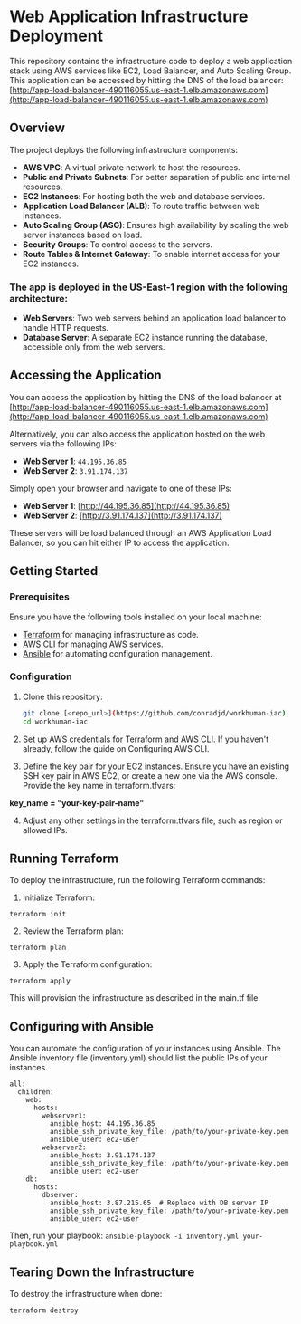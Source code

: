 # Web Application Infrastructure Deployment

This repository contains the infrastructure code to deploy a web application stack using AWS services like EC2, Load Balancer, and Auto Scaling Group. This application can be accessed by hitting the DNS of the load balancer:
[http://app-load-balancer-490116055.us-east-1.elb.amazonaws.com](http://app-load-balancer-490116055.us-east-1.elb.amazonaws.com)

## Overview

The project deploys the following infrastructure components:

- **AWS VPC**: A virtual private network to host the resources.
- **Public and Private Subnets**: For better separation of public and internal resources.
- **EC2 Instances**: For hosting both the web and database services.
- **Application Load Balancer (ALB)**: To route traffic between web instances.
- **Auto Scaling Group (ASG)**: Ensures high availability by scaling the web server instances based on load.
- **Security Groups**: To control access to the servers.
- **Route Tables & Internet Gateway**: To enable internet access for your EC2 instances.

### The app is deployed in the **US-East-1** region with the following architecture:

- **Web Servers**: Two web servers behind an application load balancer to handle HTTP requests.
- **Database Server**: A separate EC2 instance running the database, accessible only from the web servers.

## Accessing the Application

You can access the application by hitting the DNS of the load balancer at [http://app-load-balancer-490116055.us-east-1.elb.amazonaws.com](http://app-load-balancer-490116055.us-east-1.elb.amazonaws.com)

Alternatively, you can also access the application hosted on the web servers via the following IPs:

- **Web Server 1**: `44.195.36.85`
- **Web Server 2**: `3.91.174.137`

Simply open your browser and navigate to one of these IPs:

- **Web Server 1**: [http://44.195.36.85](http://44.195.36.85)
- **Web Server 2**: [http://3.91.174.137](http://3.91.174.137)

These servers will be load balanced through an AWS Application Load Balancer, so you can hit either IP to access the application.

## Getting Started

### Prerequisites

Ensure you have the following tools installed on your local machine:

- [Terraform](https://www.terraform.io/downloads.html) for managing infrastructure as code.
- [AWS CLI](https://aws.amazon.com/cli/) for managing AWS services.
- [Ansible](https://www.ansible.com/) for automating configuration management.

### Configuration

1. Clone this repository:

   ```bash
   git clone [<repo_url>](https://github.com/conradjd/workhuman-iac)
   cd workhuman-iac

2. Set up AWS credentials for Terraform and AWS CLI. If you haven't already, follow the guide on Configuring AWS CLI.

3. Define the key pair for your EC2 instances. Ensure you have an existing SSH key pair in AWS EC2, or create a new one via the AWS console. Provide the key name in terraform.tfvars:

**key_name = "your-key-pair-name"**

4. Adjust any other settings in the terraform.tfvars file, such as region or allowed IPs.


## Running Terraform

To deploy the infrastructure, run the following Terraform commands:

1. Initialize Terraform:

``terraform init``

2. Review the Terraform plan:

``terraform plan``

3. Apply the Terraform configuration:

``terraform apply``

This will provision the infrastructure as described in the main.tf file.


## Configuring with Ansible

You can automate the configuration of your instances using Ansible. The Ansible inventory file (inventory.yml) should list the public IPs of your instances.

```
all:
  children:
    web:
      hosts:
        webserver1:
          ansible_host: 44.195.36.85
          ansible_ssh_private_key_file: /path/to/your-private-key.pem
          ansible_user: ec2-user
        webserver2:
          ansible_host: 3.91.174.137
          ansible_ssh_private_key_file: /path/to/your-private-key.pem
          ansible_user: ec2-user
    db:
      hosts:
        dbserver:
          ansible_host: 3.87.215.65  # Replace with DB server IP
          ansible_ssh_private_key_file: /path/to/your-private-key.pem
          ansible_user: ec2-user
```

Then, run your playbook:
``` ansible-playbook -i inventory.yml your-playbook.yml ```

## Tearing Down the Infrastructure

To destroy the infrastructure when done:

``` terraform destroy ```
